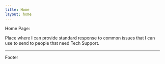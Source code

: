 ```yaml
---
title: Home
layout: home
---
```


Home Page:

Place where I can provide standard response to common issues that I can use to send to people that need Tech Support.

----

Footer

